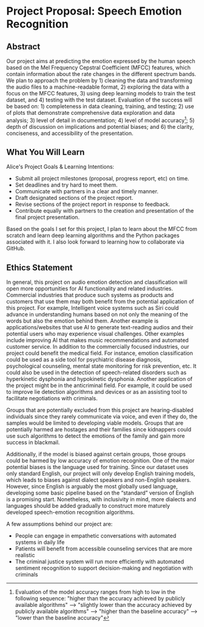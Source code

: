 # Project Proposal: Speech Emotion Recognition

## Abstract
Our project aims at predicting the emotion expressed by the human speech based on the Mel Frequency Cepstral Coefficient (MFCC) features, which contain information about the rate changes in the different spectrum bands. We plan to approach the problem by 1) cleaning the data and transforming the audio files to a machine-readable format, 2) exploring the data with a focus on the MFCC features, 3) using deep learning models to train the test dataset, and 4) testing with the test dataset. Evaluation of the success will be based on: 1) completeness in data cleaning, training, and testing; 2) use of plots that demonstrate comprehensive data exploration and data analysis; 3) level of detail in documentation; 4) level of model accuracy[^1]; 5) depth of discussion on implications and potential biases; and 6) the clarity, conciseness, and accessibility of the presentation.

[^1]: Evaluation of the model accuracy ranges from high to low in the following sequence: "higher than the accuracy achieved by publicly available algorithms" --> "slightly lower than the accuracy achieved by publicly available algorithms" --> "higher than the baseline accuracy" --> "lower than the baseline accuracy"

## What You Will Learn
Alice's Project Goals & Learning Intentions:
- Submit all project milestones (proposal, progress report, etc) on time.
- Set deadlines and try hard to meet them.
- Communicate with partners in a clear and timely manner.
- Draft designated sections of the project report.
- Revise sections of the project report in response to feedback.
- Contribute equally with partners to the creation and presentation of the final project presentation.

Based on the goals I set for this project, I plan to learn about the MFCC from scratch and learn deep learning algorithms and the Python packages associated with it. I also look forward to learning how to collaborate via GitHub.

## Ethics Statement
In general, this project on audio emotion detection and classification will open more opportunities for AI functionality and related industries. Commercial industries that produce such systems as products and customers that use them may both benefit from the potential application of this project. For example, Intelligent voice systems such as Siri could advance in understanding humans based on not only the meaning of the words but also the emotion behind them. Another example is applications/websites that use AI to generate text-reading audios and their potential users who may experience visual challenges. Other examples include improving AI that makes music recommendations and automated customer service. In addition to the commercially focused industries, our project could benefit the medical field. For instance, emotion classification could be used as a side tool for psychiatric disease diagnosis, psychological counseling, mental state monitoring for risk prevention, etc. It could also be used in the detection of speech-related disorders such as hyperkinetic dysphonia and hypokinetic dysphonia. Another application of the project might be in the anticriminal field. For example, it could be used to improve lie detection algorithms and devices or as an assisting tool to facilitate negotiations with criminals.

Groups that are potentially excluded from this project are hearing-disabled individuals since they rarely communicate via voice, and even if they do, the samples would be limited to developing viable models. Groups that are potentially harmed are hostages and their families since kidnappers could use such algorithms to detect the emotions of the family and gain more success in blackmail. 

Additionally, if the model is biased against certain groups, those groups could be harmed by low accuracy of emotion recognition. One of the major potential biases is the language used for training. Since our dataset uses only standard English, our project will only develop English training models, which leads to biases against dialect speakers and non-English speakers. However, since English is arguably the most globally used language, developing some basic pipeline based on the “standard” version of English is a promising start. Nonetheless, with inclusivity in mind, more dialects and languages should be added gradually to construct more maturely developed speech-emotion recognition algorithms. 

A few assumptions behind our project are:
- People can engage in empathetic conversations with automated systems in daily life
- Patients will benefit from accessible counseling services that are more realistic
- The criminal justice system will run more efficiently with automated sentiment recognition to support decision-making and negotiation with criminals

